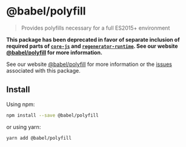 # @babel/polyfill

> Provides polyfills necessary for a full ES2015+ environment


**This package has been deprecated in favor of separate inclusion of required parts of [`core-js`](https://github.com/zloirock/core-js) and [`regenerator-runtime`](https://www.npmjs.com/package/regenerator-runtime). See our website [@babel/polyfill](https://babeljs.io/docs/en/next/babel-polyfill.html) for more information.**

See our website [@babel/polyfill](https://babeljs.io/docs/en/next/babel-polyfill.html) for more information or the [issues](https://github.com/babel/babel/issues?utf8=%E2%9C%93&q=is%3Aissue+label%3A%22pkg%3A%20polyfill%22+is%3Aopen) associated with this package.

## Install

Using npm:

```sh
npm install --save @babel/polyfill
```

or using yarn:

```sh
yarn add @babel/polyfill 
```